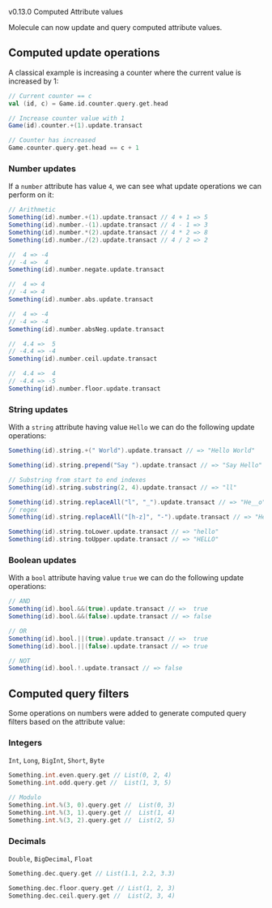 v0.13.0 Computed Attribute values

Molecule can now update and query computed attribute values.


## Computed update operations

A classical example is increasing a counter where the current value is increased by 1:

```scala
// Current counter == c
val (id, c) = Game.id.counter.query.get.head

// Increase counter value with 1
Game(id).counter.+(1).update.transact

// Counter has increased
Game.counter.query.get.head == c + 1
```

### Number updates

If a `number` attribute has value `4`, we can see what update operations we can perform on it: 

```scala
// Arithmetic
Something(id).number.+(1).update.transact // 4 + 1 => 5 
Something(id).number.-(1).update.transact // 4 - 1 => 3
Something(id).number.*(2).update.transact // 4 * 2 => 8
Something(id).number./(2).update.transact // 4 / 2 => 2

//  4 => -4
// -4 =>  4
Something(id).number.negate.update.transact

//  4 => 4
// -4 => 4
Something(id).number.abs.update.transact

//  4 => -4
// -4 => -4
Something(id).number.absNeg.update.transact

//  4.4 =>  5
// -4.4 => -4
Something(id).number.ceil.update.transact

//  4.4 =>  4
// -4.4 => -5
Something(id).number.floor.update.transact
```

### String updates

With a `string` attribute having value `Hello` we can do the following update operations:

```scala
Something(id).string.+(" World").update.transact // => "Hello World" 

Something(id).string.prepend("Say ").update.transact // => "Say Hello" 

// Substring from start to end indexes
Something(id).string.substring(2, 4).update.transact // => "ll" 

Something(id).string.replaceAll("l", "_").update.transact // => "He__o"
// regex
Something(id).string.replaceAll("[h-z]", "-").update.transact // => "He---" 

Something(id).string.toLower.update.transact // => "hello" 
Something(id).string.toUpper.update.transact // => "HELLO" 
```

### Boolean updates

With a `bool` attribute having value `true` we can do the following update operations:

```scala
// AND
Something(id).bool.&&(true).update.transact // =>  true 
Something(id).bool.&&(false).update.transact // => false

// OR
Something(id).bool.||(true).update.transact // =>  true 
Something(id).bool.||(false).update.transact // => true 

// NOT
Something(id).bool.!.update.transact // => false 
```


## Computed query filters

Some operations on numbers were added to generate computed query filters based on the attribute value:

### Integers

`Int`, `Long`, `BigInt`, `Short`, `Byte`

```scala
Something.int.even.query.get // List(0, 2, 4) 
Something.int.odd.query.get //  List(1, 3, 5) 

// Modulo
Something.int.%(3, 0).query.get //  List(0, 3) 
Something.int.%(3, 1).query.get //  List(1, 4) 
Something.int.%(3, 2).query.get //  List(2, 5)
```

### Decimals

`Double`, `BigDecimal`, `Float`

```scala
Something.dec.query.get // List(1.1, 2.2, 3.3) 

Something.dec.floor.query.get // List(1, 2, 3) 
Something.dec.ceil.query.get //  List(2, 3, 4) 
```